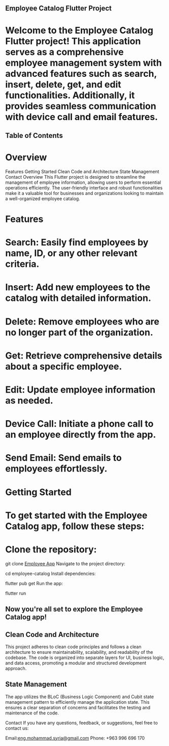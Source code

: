 

## Employee Catalog Flutter Project

# Welcome to the Employee Catalog Flutter project! This application serves as a comprehensive employee management system with advanced features such as search, insert, delete, get, and edit functionalities. Additionally, it provides seamless communication with device call and email features.

## Table of Contents
# Overview

Features
Getting Started
Clean Code and Architecture
State Management
Contact
Overview
This Flutter project is designed to streamline the management of employee information, allowing users to perform essential operations efficiently. The user-friendly interface and robust functionalities make it a valuable tool for businesses and organizations looking to maintain a well-organized employee catalog.

# Features

# Search: Easily find employees by name, ID, or any other relevant criteria.
# Insert: Add new employees to the catalog with detailed information.
# Delete: Remove employees who are no longer part of the organization.
# Get: Retrieve comprehensive details about a specific employee.
# Edit: Update employee information as needed.
# Device Call: Initiate a phone call to an employee directly from the app.
# Send Email: Send emails to employees effortlessly.
# Getting Started
# To get started with the Employee Catalog app, follow these steps:

# Clone the repository:
git clone [Employee App](https://github.com/Mohammad-al-rifai/tarek_test_app/)
Navigate to the project directory:


cd employee-catalog
Install dependencies:


flutter pub get
Run the app:


flutter run

## Now you're all set to explore the Employee Catalog app!

##  Clean Code and Architecture
This project adheres to clean code principles and follows a clean architecture to ensure maintainability, scalability, and readability of the codebase. The code is organized into separate layers for UI, business logic, and data access, promoting a modular and structured development approach.

## State Management
The app utilizes the BLoC (Business Logic Component) and Cubit state management pattern to efficiently manage the application state. This ensures a clear separation of concerns and facilitates the testing and maintenance of the code.

Contact
If you have any questions, feedback, or suggestions, feel free to contact us:

Email:eng.mohammad.syria@gmail.com
Phone: +963 996 696 170
